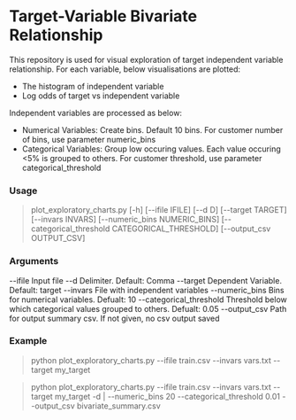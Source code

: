 # Target-Variable Bivariate Relationship

This repository is used for visual exploration of target independent variable relationship. For each variable, below visualisations are plotted:
- The histogram of independent variable
- Log odds of target vs independent variable

Independent variables are processed as below:
- Numerical Variables: Create bins. Default 10 bins. For customer number of bins, use parameter numeric_bins
- Categorical Variables: Group low occuring values. Each value occuring <5% is grouped to others. For customer threshold, use parameter categorical_threshold

### Usage 
> plot_exploratory_charts.py [-h] [--ifile IFILE] [--d D] [--target TARGET] [--invars INVARS] [--numeric_bins NUMERIC_BINS] [--categorical_threshold CATEGORICAL_THRESHOLD] [--output_csv OUTPUT_CSV]

### Arguments
  --ifile                   Input file
  --d                       Delimiter. Default: Comma
  --target                  Dependent Variable. Default: target
  --invars                  File with independent variables
  --numeric_bins            Bins for numerical variables. Defualt: 10
  --categorical_threshold   Threshold below which categorical values grouped to others. Defualt: 0.05
  --output_csv              Path for output summary csv. If not given, no csv output saved

  
### Example  
> python plot_exploratory_charts.py --ifile train.csv --invars vars.txt --target my_target

> python plot_exploratory_charts.py --ifile train.csv --invars vars.txt --target my_target -d \| --numeric_bins 20 --categorical_threshold 0.01 --output_csv bivariate_summary.csv

